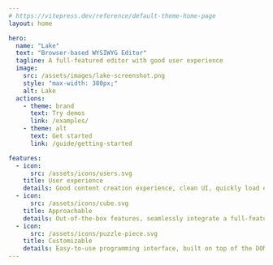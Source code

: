 ```yaml
---
# https://vitepress.dev/reference/default-theme-home-page
layout: home

hero:
  name: "Lake"
  text: "Browser-based WYSIWYG Editor"
  tagline: A full-featured editor with good user experience
  image:
    src: /assets/images/lake-screenshot.png
    style: "max-width: 380px;"
    alt: Lake
  actions:
    - theme: brand
      text: Try demos
      link: /examples/
    - theme: alt
      text: Get started
      link: /guide/getting-started

features:
  - icon:
      src: /assets/icons/users.svg
    title: User experience
    details: Good content creation experience, clean UI, quickly load editor due to small size, support editing huge content
  - icon:
      src: /assets/icons/cube.svg
    title: Approachable
    details: Out-of-the-box features, seamlessly integrate a full-featured editor into your website or app with a few lines of code
  - icon:
      src: /assets/icons/puzzle-piece.svg
    title: Customizable
    details: Easy-to-use programming interface, built on top of the DOM, able to call all browser APIs when customizing or developing plugin
---
```

